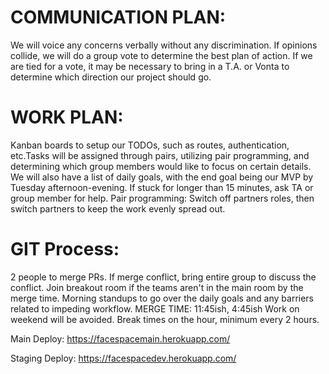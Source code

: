 # COMMUNICATION PLAN:

We will voice any concerns verbally without any discrimination. If opinions collide, we will do a group vote to determine the best plan of action. If we are tied for a vote, it may be necessary to bring in a T.A. or Vonta to determine which direction our project should go.

# WORK PLAN:

Kanban boards to setup our TODOs, such as routes, authentication, etc.Tasks will be assigned through pairs, utilizing pair programming, and determining which group members would like to focus on certain details. We will also have a list of daily goals, with the end goal being our MVP by Tuesday afternoon-evening.
If stuck for longer than 15 minutes, ask TA or group member for help.
Pair programming: Switch off partners roles, then switch partners to keep the work evenly spread out.

# GIT Process:

2 people to merge PRs.
If merge conflict, bring entire group to discuss the conflict.
Join breakout room if the teams aren't in the main room by the merge time.
Morning standups to go over the daily goals and any barriers related to impeding workflow.
MERGE TIME: 11:45ish, 4:45ish
Work on weekend will be avoided.
Break times on the hour, minimum every 2 hours.


Main Deploy: https://facespacemain.herokuapp.com/

Staging Deploy: https://facespacedev.herokuapp.com/
